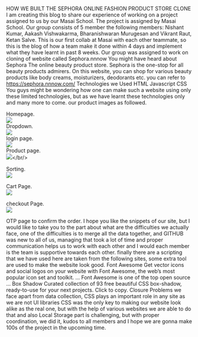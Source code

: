 HOW WE BUILT THE SEPHORA ONLINE FASHION PRODUCT STORE CLONE
I am creating this blog to share our experience of working on a project assigned to us by our Masai School. The project is assigned by Masai School.
Our group consists of 5 member the following members:
Nishant Kumar, Aakash Vishwakarma, Bharanishwaran Murugesan and
Vikrant Raut, Ketan Salve.
This is our first collab at Masai with each other teammate, so this is the blog of how a team make it done within 4 days and implement what they have learnt in past 8 weeks.
Our group was assigned to work on cloning of website called Sephora.nnnow
You might have heard about Sephora The online beauty product store. Sephora is the one-stop for all beauty products admirers. On this website, you can shop for various beauty products like body creams, moisturizers, deodorants etc. you can refer to https://sephora.nnnow.com/
Technologies we Used
HTML
Javascript
CSS
You guys might be wondering how one can make such a website using only these limited technologies, but as we have learnt these technologies only and many more to come.
our product images as followed.<br/>

Homepage.<br/>
<img src = "https://miro.medium.com/max/700/0*aht_DZVcyg244WF-.png"/><br/>
Dropdown.<br/>
<img src = "https://miro.medium.com/max/700/0*XUT1yTdCNypCTDwU.png"/><br/>
login page.<br/>
<img src = "https://miro.medium.com/max/700/0*LctDFQ47uhpZ95CC.png"/><br/>
Product page.<br/>
<img src = "https://miro.medium.com/max/700/0*0RYjIXUah7J_yS-3.png"/></br/>

Sorting.<br/>
<img src = "https://miro.medium.com/max/700/0*1EmKCg_aDwOwEcrY.png"/><br/>

Cart Page.<br/>
<img src = "https://miro.medium.com/max/700/0*oDpGwAt7DF0-W7c1.png"/> <br/>

checkout Page.<br/>
<img src = "https://miro.medium.com/max/700/0*JfWrSZLIUJVmeFA5.png"/><br/>

OTP page to confirm the order.
I hope you like the snippets of our site, but I would like to take you to the part about what are the difficulties we actually face, one of the difficulties is to merge all the data together, and GITHUB was new to all of us, managing that took a lot of time and proper communication helps us to work with each other and I would each member is the team is supportive towards each other. finally there are a scripting that we have used here are taken from the following sites,
some extra tool are used to make the website look good.
Font Awesome
Get vector icons and social logos on your website with Font Awesome, the web’s most popular icon set and toolkit. … Font Awesome is one of the top open source …
Box Shadow
Curated collection of 93 free beautiful CSS box-shadow, ready-to-use for your next projects. Click to copy.
Closure
Problems we face apart from data collection, CSS plays an important role in any site as we are not UI libraries CSS was the only key to making our website look alike as the real one, but with the help of various websites we are able to do that and also Local Storage part is challenging, but with proper coordination, we did it, kudos to all members and I hope we are gonna make 100s of the project in the upcoming time.
